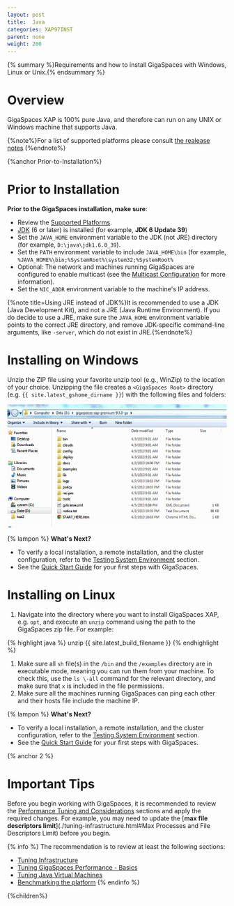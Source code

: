 ```yaml
---
layout: post
title:  Java
categories: XAP97INST
parent: none
weight: 200
---
```



{% summary %}Requirements and how to install GigaSpaces with Windows, Linux or Unix.{% endsummary %}

# Overview

GigaSpaces XAP is 100% pure Java, and therefore can run on any UNIX or Windows machine that supports Java.

{%note%}For a list of supported platforms please consult [the realease notes](/release_notes) {%endnote%}

{%anchor Prior-to-Installation%}

# Prior to Installation

**Prior to the GigaSpaces installation, make sure**:

- Review the [Supported Platforms](./supported-platforms.html).
- [JDK](http://java.sun.com/javase/downloads/index.jsp) (6 or later) is installed (for example, **JDK 6 Update 39**) 
- Set the `JAVA_HOME` environment variable to the JDK (not JRE) directory (for example, `D:\java\jdk1.6.0_39`).
- Set the `PATH` environment variable to include `JAVA_HOME\bin` (for example, `%JAVA_HOME%\bin;%SystemRoot%\system32;%SystemRoot%`
- Optional: The network and machines running GigaSpaces are configured to enable multicast (see the [Multicast Configuration](./how-to-configure-multicast.html) for more information).
- Set the `NIC_ADDR` environment variable to the machine's IP address.

{%note title=Using JRE instead of JDK%}It is recommended to use a JDK (Java Development Kit), and not a JRE (Java Runtime Environment). If you do decide to use a JRE, make sure the `JAVA_HOME` environment variable points to the correct JRE directory, and remove JDK-specific command-line arguments, like `-server`, which do not exist in JRE.{%endnote%}

# Installing on Windows

Unzip the ZIP file using your favorite unzip tool (e.g., WinZip) to the location of your choice. Unzipping the file creates a `<GigaSpaces Root>` directory (e.g. `{{ site.latest_gshome_dirname }}`) with the following files and folders:

![win_dirtree_XAP95.jpg](/attachment_files/win_dirtree_XAP95.jpg)

{% lampon %} **What's Next?**

- To verify a local installation, a remote installation, and the cluster configuration, refer to the [Testing System Environment](./testing-system-environment.html) section.
- See the [Quick Start Guide](/tutorials/index.html) for your first steps with GigaSpaces.

# Installing on Linux

1. Navigate into the directory where you want to install GigaSpaces XAP, e.g. `opt`, and execute an `unzip` command using the path to the GigaSpaces zip file. For example:

{% highlight java %}
unzip {{ site.latest_build_filename }}
{% endhighlight %}

1. Make sure all `sh` file(s) in the `/bin` and the `/examples` directory are in executable mode, meaning you can run them from your machine. To check this, use the `ls \-all` command for the relevant directory, and make sure that `x` is included in the file permissions.
1. Make sure all the machines running GigaSpaces can ping each other and their hosts file include the machine IP.

{% lampon %} **What's Next?**

- To verify a local installation, a remote installation, and the cluster configuration, refer to the [Testing System Environment](./testing-system-environment.html) section.
- See the [Quick Start Guide](/tutorials/index.html) for your first steps with GigaSpaces.

{% anchor 2 %}

# Important Tips

Before you begin working with GigaSpaces, it is recommended to review the [Performance Tuning and Considerations](./performance-tuning-and-considerations.html) sections and apply the required changes. For example, you may need to update the [**max file descriptors limit**](./tuning-infrastructure.html#Max Processes and File Descriptors Limit) before you begin.

{% info %}
 The recommendation is to review at least the following sections:

- [Tuning Infrastructure](./tuning-infrastructure.html)
- [Tuning GigaSpaces Performance - Basics](./tuning-gigaspaces-performance---basics.html)
- [Tuning Java Virtual Machines](./tuning-java-virtual-machines.html)
- [Benchmarking the platform](./moving-into-production-checklist.html)
{% endinfo %}

{%children%}
